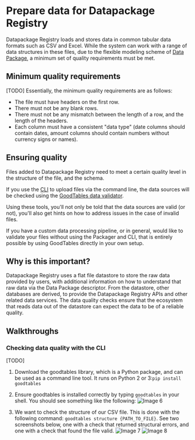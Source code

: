 # Prepare data for Datapackage Registry

Datapackage Registry loads and stores data in common tabular data formats such as CSV and Excel. While the system can work with a range of data structures in these files, due to the flexible modeling scheme of [Data Package](http://specs.frictionlessdata.io/), a minimum set of quality requirements must be met.

## Minimum quality requirements

[TODO] Essentially, the minimum quality requirements are as follows:

- The file must have headers on the first row.
- There must not be any blank rows.
- There must not be any mismatch between the length of a row, and the length of the headers.
- Each column must have a consistent "data type" (date columns should contain dates, amount columns should contain numbers without currency signs or names).

## Ensuring quality

Files added to Datapackage Registry need to meet a certain quality level in the structure of the file, and the schema.

If you use the [CLI](https://github.com/frictionlessdata/dpm-py) to upload files via the command line, the data sources will be checked using the [GoodTables data validator](https://github.com/frictionlessdata/goodtables).

Using these tools, you'll not only be told that the data sources are valid (or not), you'll also get hints on how to address issues in the case of invalid files.

If you have a custom data processing pipeline, or in general, would like to validate your files without using the Packager and CLI, that is entirely possible by using GoodTables directly in your own setup.

## Why is this important?

Datapackage Registry uses a flat file datastore to store the raw data provided by users, with additional information on how to understand that raw data via the Data Package descriptor. From the datastore, other databases are derived, to provide the Datapackage Registry APIs and other related data services. The data quality checks ensure that the ecosystem that reads data out of the datastore can expect the data to be of a reliable quality.

## Walkthroughs

### Checking data quality with the CLI

[TODO]

1. Download the goodtables library, which is a Python package, and can be used as a command line tool. It runs on Python 2 or 3:`pip install goodtables`

2. Ensure goodtables is installed correctly by typing `goodtables` in your shell. You should see something like the following:
![Image 6](https://raw.githubusercontent.com/openspending/docs/master/images/Picture1.png)

3. We want to check the structure of our CSV file. This is done with the following command: `goodtables structure {PATH_TO_FILE}`. See two screenshots below, one with a check that returned structural errors, and one with a check that found the file valid.
![Image 7](https://raw.githubusercontent.com/openspending/docs/master/images/Picture2.png)
![Image 8](https://raw.githubusercontent.com/openspending/docs/master/images/Picture3.png)
